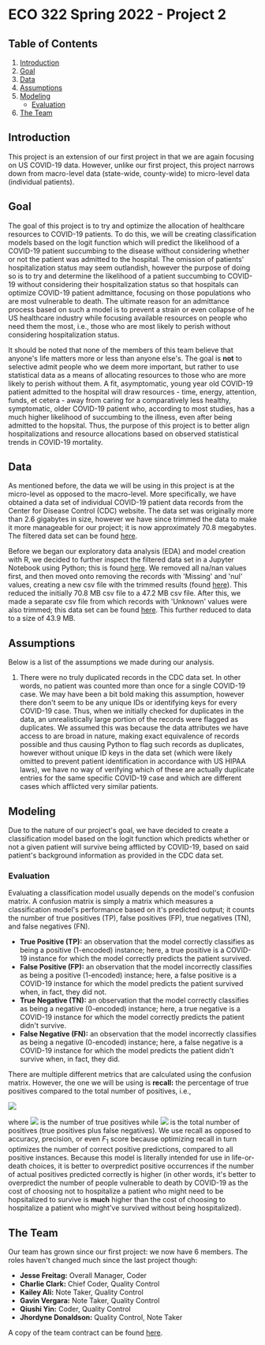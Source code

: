 # ECO 322 Spring 2022 - Project 2

## Table of Contents

1. [Introduction](#introduction)
2. [Goal](#goal)
3. [Data](#data)
4. [Assumptions](#assumptions)
5. [Modeling](#modeling)
    - [Evaluation](#evaluation)
6. [The Team](#the-team)

## Introduction

This project is an extension of our first project in that we are again focusing on US COVID-19 data. However, unlike our first project, this project narrows down from macro-level data (state-wide, county-wide) to micro-level data (individual patients).

## Goal

The goal of this project is to try and optimize the allocation of healthcare resources to COVID-19 patients. To do this, we will be creating classification models based on the logit function which will predict the likelihood of a COVID-19 patient succumbing to the disease without considering whether or not the patient was admitted to the hospital. The omission of patients' hospitalization status may seem outlandish, however the purpose of doing so is to try and determine the likelihood of a patient succumbing to COVID-19 without considering their hospitalization status so that hospitals can optimize COVID-19 patient admittance, focusing on those populations who are most vulnerable to death. The ultimate reason for an admittance process based on such a model is to prevent a strain or even collapse of he US healthcare industry while focusing available resources on people who need them the most, i.e., those who are most likely to perish without considering hospitalization status.

It should be noted that none of the members of this team believe that anyone's life matters more or less than anyone else's. The goal is **not** to selective admit people who we deem more important, but rather to use statistical data as a means of allocating resources to those who are more likely to perish without them. A fit, asymptomatic, young year old COVID-19 patient admitted to the hospital will draw resources - time, energy, attention, funds, et cetera - away from caring for a comparatively less healthy, symptomatic, older COVID-19 patient who, according to most studies, has a much higher likelihood of succumbing to the illness, even after being admitted to the hopsital. Thus, the purpose of this project is to better align hospitalizations and resource allocations based on observed statistical trends in COVID-19 mortality. 

## Data 

As mentioned before, the data we will be using in this project is at the micro-level as opposed to the macro-level. More specifically, we have obtained a data set of individual COVID-19 patient data records from the Center for Disease Control (CDC) website. The data set was originally more than 2.6 gigabytes in size, however we have since trimmed the data to make it more manageable for our project; it is now approximately 70.8 megabytes. The filtered data set can be found [here](./data/project-filtered-data.csv).

Before we began our exploratory data analysis (EDA) and model creation with R, we decided to further inspect the filtered data set in a Jupyter Notebook using Python; this is found [here](./src/data-cleaning.ipynb). We removed all na/nan values first, and then moved onto removing the records with 'Missing' and 'nul' values, creating a new csv file with the trimmed results (found [here](./data/trimmed-data-with-unknowns.csv)). This reduced the initially 70.8 MB csv file to a 47.2 MB csv file. After this, we made a separate csv file from which records with 'Unknown' values were also trimmed; this data set can be found [here](./data/trimmed-data-without-unknowns.csv). This further reduced to data to a size of 43.9 MB. 

## Assumptions

Below is a list of the assumptions we made during our analysis.

1. There were no truly duplicated records in the CDC data set. In other words, no patient was counted more than once for a single COVID-19 case. We may have been a bit bold making this assumption, however there don't seem to be any unique IDs or identifying keys for every COVID-19 case. Thus, when we initially checked for duplicates in the data, an unrealistically large portion of the records were flagged as duplicates. We assumed this was because the data attributes we have access to are broad in nature, making exact equivalence of records possible and thus causing Python to flag such records as duplicates, however without unique ID keys in the data set (which were likely omitted to prevent patient identification in accordance with US HIPAA laws), we have no way of verifying which of these are actually duplicate entries for the same specific COVID-19 case and which are different cases which afflicted very similar patients.

## Modeling

Due to the nature of our project's goal, we have decided to create a classification model based on the logit function which predicts whether or not a given patient will survive being afflicted by COVID-19, based on said patient's background information as provided in the CDC data set. 

### Evaluation

Evaluating a classification model usually depends on the model's confusion matrix. A confusion matrix is simply a matrix which measures a classification model's performance based on it's predicted output; it counts the number of true positives (TP), false positives (FP), true negatives (TN), and false negatives (FN).

  - **True Positive (TP):** an observation that the model correctly classifies as being a positive (1-encoded) instance; here, a true positive is a COVID-19 instance for which the model correctly predicts the patient survived.
  - **False Positive (FP):** an observation that the model incorrectly classifies as being a positive (1-encoded) instance; here, a false positive is a COVID-19 instance for which the model predicts the patient survived when, in fact, they did not.
  - **True Negative (TN):** an observation that the model correctly classifies as being a negative (0-encoded) instance; here, a true negative is a COVID-19 instance for which the model correctly predicts the patient didn't survive.
  - **False Negative (FN):** an observation that the model incorrectly classifies as being a negative (0-encoded) instance; here, a false negative is a COVID-19 instance for which the model predicts the patient didn't survive when, in fact, they did. 

There are multiple different metrics that are calculated using the confusion matrix. However, the one we will be using is **recall:** the percentage of true positives compared to the total number of positives, i.e.,

<img src="https://render.githubusercontent.com/render/math?math=recall = \frac{TP}{P}">

where <img src="https://render.githubusercontent.com/render/math?math=TP"> is the number of true positives while <img src="https://render.githubusercontent.com/render/math?math=P"> is the total number of positives (true positives plus false negatives). We use recall as opposed to accuracy, precision, or even $F_1$ score because optimizing recall in turn optimizes the number of correct positive predictions, compared to all positive instances. Because this model is literally intended for use in life-or-death choices, it is better to overpredict positive occurrences if the number of actual positives predicted correctly is higher (in other words, it's better to overpredict the number of people vulnerable to death by COVID-19 as the cost of choosing not to hospitalize a patient who might need to be hopsitalized to survive is **much** higher than the cost of choosing to hospitalize a patient who might've survived without being hospitalized).

## The Team

Our team has grown since our first project: we now have 6 members. The roles haven't changed much since the last project though:

  - **Jesse Freitag:** Overall Manager, Coder
  - **Charlie Clark:** Chief Coder, Quality Control
  - **Kailey Ali:** Note Taker, Quality Control
  - **Gavin Vergara:** Note Taker, Quality Control
  - **Qiushi Yin:** Coder, Quality Control
  - **Jhordyne Donaldson:** Quality Control, Note Taker

A copy of the team contract can be found [here](./project-2-group-contract.pdf).

